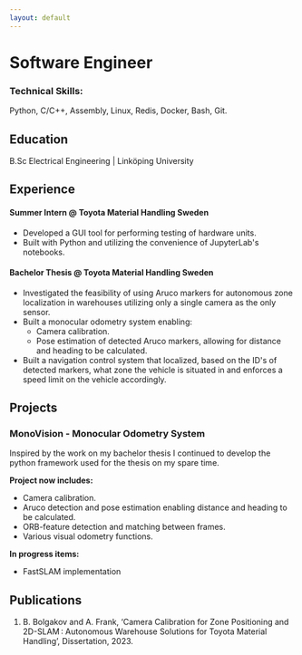 ```yaml
---
layout: default
---
```


# Software Engineer

### Technical Skills:
Python, C/C++, Assembly, Linux, Redis, Docker, Bash, Git.

## Education
B.Sc Electrical Engineering | Linköping University

## Experience

#### Summer Intern @ Toyota Material Handling Sweden
- Developed a GUI tool for performing testing of hardware units.
- Built with Python and utilizing the convenience of JupyterLab's notebooks.

#### Bachelor Thesis @ Toyota Material Handling Sweden
- Investigated the feasibility of using Aruco markers for autonomous zone localization in warehouses utilizing only a single camera as the only sensor.
- Built a monocular odometry system enabling:
	- Camera calibration.
	- Pose estimation of detected Aruco markers, allowing for distance and heading to be calculated.
- Built a navigation control system that localized, based on the ID's of detected markers, what zone the vehicle is situated in and enforces a speed limit on the vehicle accordingly.


## Projects
### MonoVision - Monocular Odometry System
Inspired by the work on my bachelor thesis I continued to develop the python framework used for the thesis on my spare time.

**Project now includes:**
- Camera calibration.
- Aruco detection and pose estimation enabling distance and heading to be calculated.
- ORB-feature detection and matching between frames.
- Various visual odometry functions.

**In progress items:**
- FastSLAM implementation

## Publications
1. B. Bolgakov and A. Frank, ‘Camera Calibration for Zone Positioning and 2D-SLAM : Autonomous Warehouse Solutions for Toyota Material Handling’, Dissertation, 2023.
